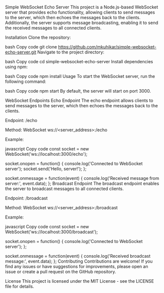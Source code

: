 Simple WebSocket Echo Server
This project is a Node.js-based WebSocket server that provides echo functionality, allowing clients to send messages to the server, which then echoes the messages back to the clients. Additionally, the server supports message broadcasting, enabling it to send the received messages to all connected clients.

Installation
Clone the repository:

bash
Copy code
git clone https://github.com/mkuhikar/simple-websocket-echo-server.git
Navigate to the project directory:

bash
Copy code
cd simple-websocket-echo-server
Install dependencies using npm:

bash
Copy code
npm install
Usage
To start the WebSocket server, run the following command:

bash
Copy code
npm start
By default, the server will start on port 3000.

WebSocket Endpoints
Echo Endpoint
The echo endpoint allows clients to send messages to the server, which then echoes the messages back to the clients.

Endpoint: /echo

Method: WebSocket ws://<server_address>:<port>/echo

Example:

javascript
Copy code
const socket = new WebSocket('ws://localhost:3000/echo');

socket.onopen = function() {
  console.log('Connected to WebSocket server');
  socket.send('Hello, server!');
};

socket.onmessage = function(event) {
  console.log('Received message from server:', event.data);
};
Broadcast Endpoint
The broadcast endpoint enables the server to broadcast messages to all connected clients.

Endpoint: /broadcast

Method: WebSocket ws://<server_address>:<port>/broadcast

Example:

javascript
Copy code
const socket = new WebSocket('ws://localhost:3000/broadcast');

socket.onopen = function() {
  console.log('Connected to WebSocket server');
};

socket.onmessage = function(event) {
  console.log('Received broadcast message:', event.data);
};
Contributing
Contributions are welcome! If you find any issues or have suggestions for improvements, please open an issue or create a pull request on the GitHub repository.

License
This project is licensed under the MIT License - see the LICENSE file for details.
